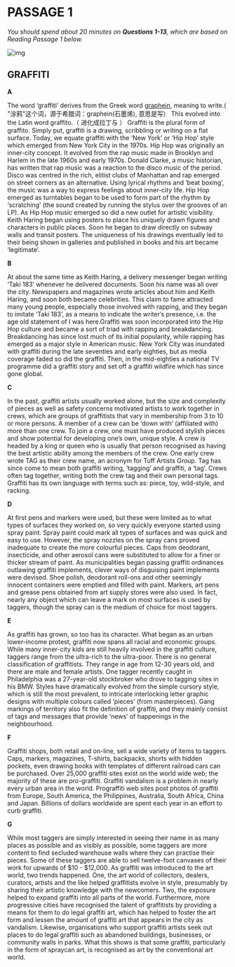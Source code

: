 # PASSAGE 1

*You should spend about 20 minutes on **Questions 1-13**, which are based on Reading Passage 1 below.*

![img](https://iotcdn.oss-ap-southeast-1.aliyuncs.com/2020-11/Graffiti.jpg)

## GRAFFITI

**A**

The word ‘graffiti’ derives from the Greek word <u>graphein</u>, meaning to write.( "涂鸦"这个词，源于希腊词：graphein(石墨烯), 意思是写） This evolved into the Latin word graffito.（ 进化成拉丁与 ） Graffiti is the plural form of graffito. Simply put, graffiti is a drawing, scribbling or writing on a flat surface. Today, we equate graffiti with the ‘New York’ or ‘Hip Hop’ style which emerged from New York City in the 1970s. Hip Hop was originally an inner-city concept. It evolved from the rap music made in Brooklyn and Harlem in the late 1960s and early 1970s. Donald Clarke, a music historian, has written that rap music was a reaction to the disco music of the period. Disco was centred in the rich, elitist clubs of Manhattan and rap emerged on street corners as an alternative. Using lyrical rhythms and ‘beat boxing’, the music was a way to express feelings about inner-city life. Hip Hop emerged as turntables began to be used to form part of the rhythm by ‘scratching’ (the sound created by running the stylus over the grooves of an LP). As Hip Hop music emerged so did a new outlet for artistic visibility. Keith Haring began using posters to place his uniquely drawn figures and characters in public places. Soon he began to draw directly on subway walls and transit posters. The uniqueness of his drawings eventually led to their being shown in galleries and published in books and his art became ‘legitimate’.

**B**

At about the same time as Keith Haring, a delivery messenger began writing ‘Taki 183’ whenever he delivered documents. Soon his name was all over the city. Newspapers and magazines wrote articles about him and Keith Haring, and soon both became celebrities. This claim to fame attracted many young people, especially those involved with rapping, and they began to imitate ‘Taki 183’, as a means to indicate the writer’s presence, i.e. the age old statement of I was here.Graffiti was soon incorporated into the Hip Hop culture and became a sort of triad with rapping and breakdancing. Breakdancing has since lost much of its initial popularity, while rapping has emerged as a major style in American music. New York City was inundated with graffiti during the late seventies and early eighties, but as media coverage faded so did the graffiti. Then, in the mid-eighties a national TV programme did a graffiti story and set off a graffiti wildfire which has since gone global.

**C**

In the past, graffiti artists usually worked alone, but the size and complexity of pieces as well as safety concerns motivated artists to work together in crews, which are groups of graffitists that vary in membership from 3 to 10 or more persons. A member of a crew can be ‘down with’ (affiliated with) more than one crew. To join a crew, one must have produced stylish pieces and show potential for developing one’s own, unique style. A crew is headed by a king or queen who is usually that person recognised as having the best artistic ability among the members of the crew. One early crew wrote TAG as their crew name, an acronym for Tuff Artists Group. Tag has since come to mean both graffiti writing, ‘tagging’ and graffiti, a ‘tag’. Crews often tag together, writing both the crew tag and their own personal tags. Graffiti has its own language with terms such as: piece, toy, wild-style, and racking.

**D**

At first pens and markers were used, but these were limited as to what types of surfaces they worked on, so very quickly everyone started using spray paint. Spray paint could mark all types of surfaces and was quick and easy to use. However, the spray nozzles on the spray cans proved inadequate to create the more colourful pieces. Caps from deodorant, insecticide, and other aerosol cans were substituted to allow for a finer or thicker stream of paint. As municipalities began passing graffiti ordinances outlawing graffiti implements, clever ways of disguising paint implements were devised. Shoe polish, deodorant roll-ons and other seemingly innocent containers were emptied and filled with paint. Markers, art pens and grease pens obtained from art supply stores were also used. In fact, nearly any object which can leave a mark on most surfaces is used by taggers, though the spray can is the medium of choice for most taggers.

**E**

As graffiti has grown, so too has its character. What began as an urban lower-income protest, graffiti now spans all racial and economic groups. While many inner-city kids are still heavily involved in the graffiti culture, taggers range from the ultra-rich to the ultra-poor. There is no general classification of graffitists. They range in age from 12-30 years old, and there are male and female artists. One tagger recently caught in Philadelphia was a 27-year-old stockbroker who drove to tagging sites in his BMW. Styles have dramatically evolved from the simple cursory style, which is still the most prevalent, to intricate interlocking letter graphic designs with multiple colours called ‘pieces’ (from masterpieces). Gang markings of territory also fit the definition of graffiti, and they mainly consist of tags and messages that provide ‘news’ of happenings in the neighbourhood.

**F**

Graffiti shops, both retail and on-line, sell a wide variety of items to taggers. Caps, markers, magazines, T-shirts, backpacks, shorts with hidden pockets, even drawing books with templates of different railroad cars can be purchased. Over 25,000 graffiti sites exist on the world wide web; the majority of these are pro-graffiti. Graffiti vandalism is a problem in nearly every urban area in the world. Prograffiti web sites post photos of graffiti from Europe, South America, the Philippines, Australia, South Africa, China and Japan. Billions of dollars worldwide are spent each year in an effort to curb graffiti.

**G**

While most taggers are simply interested in seeing their name in as many places as possible and as visibly as possible, some taggers are more content to find secluded warehouse walls where they can practise their pieces. Some of these taggers are able to sell twelve-foot canvases of their work for upwards of $10 - $12,000. As graffiti was introduced to the art world, two trends happened. One, the art world of collectors, dealers, curators, artists and the like helped graffitists evolve in style, presumably by sharing their artistic knowledge with the newcomers. Two, the exposure helped to expand graffiti into all parts of the world. Furthermore, more progressive cities have recognised the talent of graffitists by providing a means for them to do legal graffiti art, which has helped to foster the art form and lessen the amount of graffiti art that appears in the city as vandalism. Likewise, organisations who support graffiti artists seek out places to do legal graffiti such as abandoned buildings, businesses, or community walls in parks. What this shows is that some graffiti, particularly in the form of spraycan art, is recognised as art by the conventional art world.